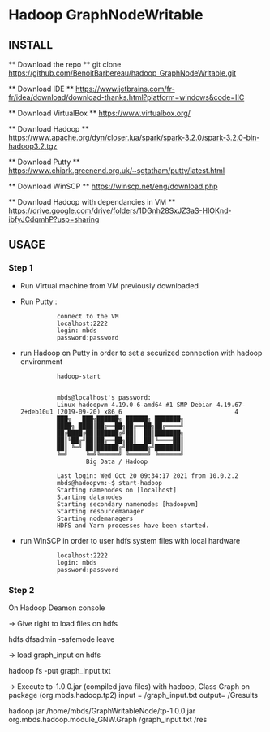 
# Hadoop GraphNodeWritable


## INSTALL


** Download the repo **
git clone https://github.com/BenoitBarbereau/hadoop_GraphNodeWritable.git


** Download IDE **
https://www.jetbrains.com/fr-fr/idea/download/download-thanks.html?platform=windows&code=IIC


** Download VirtualBox **
https://www.virtualbox.org/


** Download Hadoop **
https://www.apache.org/dyn/closer.lua/spark/spark-3.2.0/spark-3.2.0-bin-hadoop3.2.tgz


** Download Putty **
https://www.chiark.greenend.org.uk/~sgtatham/putty/latest.html


** Download WinSCP **
https://winscp.net/eng/download.php


** Download Hadoop with dependancies in VM **
https://drive.google.com/drive/folders/1DGnh28SxJZ3aS-HIOKnd-ibfyJCdqmhP?usp=sharing


## USAGE

### Step 1 

- Run Virtual machine from VM previously downloaded

- Run Putty :

				connect to the VM 
				localhost:2222
				login: mbds
				password:password

- run Hadoop on Putty in order to set a securized connection with hadoop environment

				hadoop-start


				mbds@localhost's password:
				Linux hadoopvm 4.19.0-6-amd64 #1 SMP Debian 4.19.67-2+deb10u1 (2019-09-20) x86_6                               4
				███╗   ███╗██████╗ ██████╗ ███████╗
				████╗ ████║██╔══██╗██╔══██╗██╔════╝
				██╔████╔██║██████╔╝██║  ██║███████╗
				██║╚██╔╝██║██╔══██╗██║  ██║╚════██║
				██║ ╚═╝ ██║██████╔╝██████╔╝███████║
				╚═╝     ╚═╝╚═════╝ ╚═════╝ ╚══════╝
						Big Data / Hadoop

				Last login: Wed Oct 20 09:34:17 2021 from 10.0.2.2
				mbds@hadoopvm:~$ start-hadoop
				Starting namenodes on [localhost]
				Starting datanodes
				Starting secondary namenodes [hadoopvm]
				Starting resourcemanager
				Starting nodemanagers
				HDFS and Yarn processes have been started.


- run WinSCP in order to user hdfs system files with local hardware

				localhost:2222
				login: mbds
				password:password



### Step 2 


On Hadoop Deamon console


-> Give right to load files on hdfs

hdfs dfsadmin -safemode leave


-> load graph_input on hdfs

hadoop fs -put graph_input.txt

-> Execute tp-1.0.0.jar (compiled java files) with hadoop, Class Graph on package (org.mbds.hadoop.tp2) input = /graph_input.txt output= /Gresults

hadoop jar /home/mbds/GraphWritableNode/tp-1.0.0.jar org.mbds.hadoop.module_GNW.Graph /graph_input.txt /res
